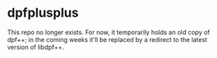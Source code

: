 # dpfplusplus

This repo no longer exists. For now, it temporarily holds an old copy of dpf++; in the coming weeks it'll be replaced by a redirect to the latest version of libdpf++.
